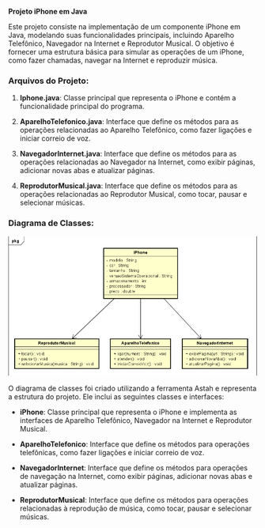 **Projeto iPhone em Java**

Este projeto consiste na implementação de um componente iPhone em Java, modelando suas funcionalidades principais, incluindo Aparelho Telefônico, Navegador na Internet e Reprodutor Musical. O objetivo é fornecer uma estrutura básica para simular as operações de um iPhone, como fazer chamadas, navegar na Internet e reproduzir música.

### Arquivos do Projeto:

1. **Iphone.java**: Classe principal que representa o iPhone e contém a funcionalidade principal do programa.

2. **AparelhoTelefonico.java**: Interface que define os métodos para as operações relacionadas ao Aparelho Telefônico, como fazer ligações e iniciar correio de voz.

3. **NavegadorInternet.java**: Interface que define os métodos para as operações relacionadas ao Navegador na Internet, como exibir páginas, adicionar novas abas e atualizar páginas.

4. **ReprodutorMusical.java**: Interface que define os métodos para as operações relacionadas ao Reprodutor Musical, como tocar, pausar e selecionar músicas.

### Diagrama de Classes:

![Diagrama](diagramaDeClasse.png)

O diagrama de classes foi criado utilizando a ferramenta Astah e representa a estrutura do projeto. Ele inclui as seguintes classes e interfaces:

- **iPhone**: Classe principal que representa o iPhone e implementa as interfaces de Aparelho Telefônico, Navegador na Internet e Reprodutor Musical.

- **AparelhoTelefonico**: Interface que define os métodos para operações telefônicas, como fazer ligações e iniciar correio de voz.

- **NavegadorInternet**: Interface que define os métodos para operações de navegação na Internet, como exibir páginas, adicionar novas abas e atualizar páginas.

- **ReprodutorMusical**: Interface que define os métodos para operações relacionadas à reprodução de música, como tocar, pausar e selecionar músicas.
